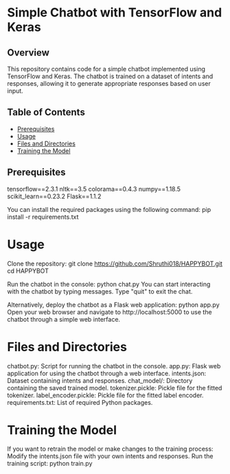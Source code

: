 # Simple Chatbot with TensorFlow and Keras

## Overview
This repository contains code for a simple chatbot implemented using TensorFlow and Keras. The chatbot is trained on a dataset of intents and responses, allowing it to generate appropriate responses based on user input.

## Table of Contents
- [Prerequisites](#prerequisites)
- [Usage](#usage)
- [Files and Directories](#files-and-directories)
- [Training the Model](#training-the-model)

## Prerequisites
tensorflow==2.3.1
nltk==3.5
colorama==0.4.3
numpy==1.18.5
scikit_learn==0.23.2
Flask==1.1.2


You can install the required packages using the following command:
pip install -r requirements.txt

# Usage
Clone the repository:
git clone https://github.com/Shruthi018/HAPPYBOT.git
cd HAPPYBOT

Run the chatbot in the console:
python chat.py
You can start interacting with the chatbot by typing messages. Type "quit" to exit the chat.

Alternatively, deploy the chatbot as a Flask web application:
python app.py
Open your web browser and navigate to http://localhost:5000 to use the chatbot through a simple web interface.

# Files and Directories
chatbot.py: Script for running the chatbot in the console.
app.py: Flask web application for using the chatbot through a web interface.
intents.json: Dataset containing intents and responses.
chat_model/: Directory containing the saved trained model.
tokenizer.pickle: Pickle file for the fitted tokenizer.
label_encoder.pickle: Pickle file for the fitted label encoder.
requirements.txt: List of required Python packages.

# Training the Model
If you want to retrain the model or make changes to the training process:
Modify the intents.json file with your own intents and responses.
Run the training script:
python train.py
